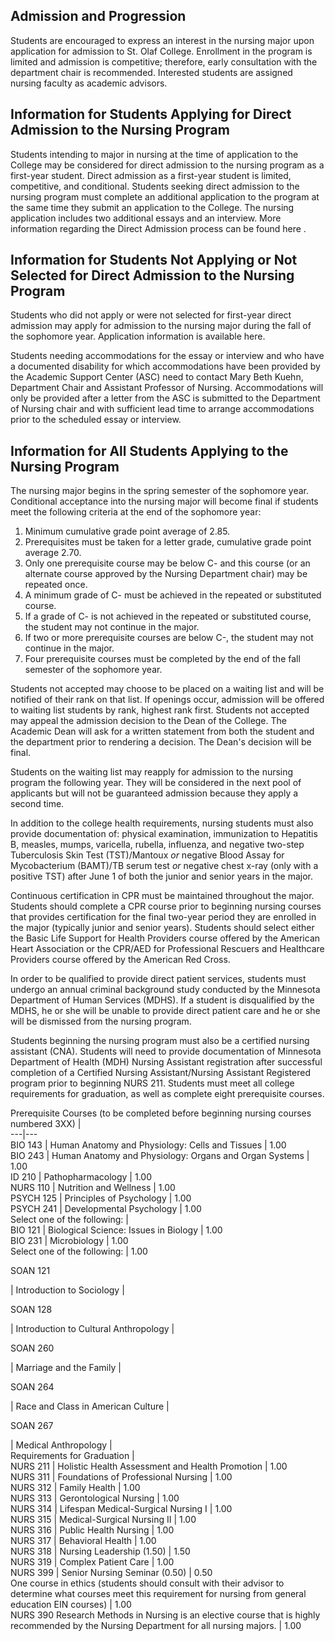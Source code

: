   
  
##  Admission and Progression

Students are encouraged to express an interest in the nursing major upon application for admission to St. Olaf College. Enrollment in the program is limited and admission is competitive; therefore, early consultation with the department chair is recommended. Interested students are assigned nursing faculty as academic advisors.

##  Information for Students Applying for Direct Admission to the Nursing Program

Students intending to major in nursing at the time of application to the College may be considered for direct admission to the nursing program as a first-year student. Direct admission as a first-year student is limited, competitive, and conditional. Students seeking direct admission to the nursing program must  complete an additional application  to the program at the same time they submit an application to the College. The nursing application includes two additional essays and an interview. More information regarding the Direct Admission process can be  found here  .

##  Information for Students Not Applying or Not Selected for Direct Admission to the Nursing Program

Students who did not apply or were not selected for first-year direct admission may apply for admission to the nursing major during the fall of the sophomore year. Application information is  available here.

Students needing accommodations for the essay or interview and who have a documented disability for which accommodations have been provided by the Academic Support Center (ASC) need to contact Mary Beth Kuehn, Department Chair and Assistant Professor of Nursing. Accommodations will only be provided after a letter from the ASC is submitted to the Department of Nursing chair and with sufficient lead time to arrange accommodations prior to the scheduled essay or interview.

##  Information for All Students Applying to the Nursing Program

The nursing major begins in the spring semester of the sophomore year. Conditional acceptance into the nursing major will become final if students meet the following criteria at the end of the sophomore year:

  1. Minimum cumulative grade point average of 2.85. 
  2. Prerequisites must be taken for a letter grade, cumulative grade point average 2.70. 
  3. Only one prerequisite course may be below C- and this course (or an alternate course approved by the Nursing Department chair) may be repeated once. 
  4. A minimum grade of C- must be achieved in the repeated or substituted course. 
  5. If a grade of C- is not achieved in the repeated or substituted course, the student may not continue in the major. 
  6. If two or more prerequisite courses are below C-, the student may not continue in the major. 
  7. Four prerequisite courses must be completed by the end of the fall semester of the sophomore year. 

Students not accepted may choose to be placed on a waiting list and will be notified of their rank on that list. If openings occur, admission will be offered to waiting list students by rank, highest rank first. Students not accepted may appeal the admission decision to the Dean of the College. The Academic Dean will ask for a written statement from both the student and the department prior to rendering a decision. The Dean's decision will be final.

Students on the waiting list may reapply for admission to the nursing program the following year. They will be considered in the next pool of applicants but will not be guaranteed admission because they apply a second time.

In addition to the college health requirements, nursing students must also provide documentation of: physical examination, immunization to Hepatitis B, measles, mumps, varicella, rubella, influenza, and negative two-step Tuberculosis Skin Test (TST)/Mantoux _or_ negative Blood Assay for Mycobacterium (BAMT)/TB serum test _or_ negative chest x-ray (only with a positive TST) after June 1 of both the junior and senior years in the major.

Continuous certification in CPR must be maintained throughout the major. Students should complete a CPR course prior to beginning nursing courses that provides certification for the final two-year period they are enrolled in the major (typically junior and senior years). Students should select either the Basic Life Support for Health Providers course offered by the American Heart Association or the CPR/AED for Professional Rescuers and Healthcare Providers course offered by the American Red Cross.

In order to be qualified to provide direct patient services, students must undergo an annual criminal background study conducted by the Minnesota Department of Human Services (MDHS). If a student is disqualified by the MDHS, he or she will be unable to provide direct patient care and he or she will be dismissed from the nursing program.

Students beginning the nursing program must also be a certified nursing assistant (CNA). Students will need to provide documentation of Minnesota Department of Health (MDH) Nursing Assistant registration after successful completion of a Certified Nursing Assistant/Nursing Assistant Registered program prior to beginning NURS 211. Students must meet all college requirements for graduation, as well as complete eight prerequisite courses.

Prerequisite Courses (to be completed before beginning nursing courses numbered 3XX)  |  
---|---  
BIO 143  |  Human Anatomy and Physiology: Cells and Tissues  |  1.00  
BIO 243  |  Human Anatomy and Physiology: Organs and Organ Systems  |  1.00  
ID 210  |  Pathopharmacology  |  1.00  
NURS 110  |  Nutrition and Wellness  |  1.00  
PSYCH 125  |  Principles of Psychology  |  1.00  
PSYCH 241  |  Developmental Psychology  |  1.00  
Select one of the following:  |  
BIO 121  |  Biological Science: Issues in Biology  |  1.00  
BIO 231  |  Microbiology  |  1.00  
Select one of the following:  |  1.00  
  
SOAN 121

|  Introduction to Sociology  |  
  
SOAN 128

|  Introduction to Cultural Anthropology  |  
  
SOAN 260

|  Marriage and the Family  |  
  
SOAN 264

|  Race and Class in American Culture  |  
  
SOAN 267

|  Medical Anthropology  |  
Requirements for Graduation  |  
NURS 211  |  Holistic Health Assessment and Health Promotion  |  1.00  
NURS 311  |  Foundations of Professional Nursing  |  1.00  
NURS 312  |  Family Health  |  1.00  
NURS 313  |  Gerontological Nursing  |  1.00  
NURS 314  |  Lifespan Medical-Surgical Nursing I  |  1.00  
NURS 315  |  Medical-Surgical Nursing II  |  1.00  
NURS 316  |  Public Health Nursing  |  1.00  
NURS 317  |  Behavioral Health  |  1.00  
NURS 318  |  Nursing Leadership (1.50)  |  1.50  
NURS 319  |  Complex Patient Care  |  1.00  
NURS 399  |  Senior Nursing Seminar (0.50)  |  0.50  
One course in ethics (students should consult with their advisor to determine what courses meet this requirement for nursing from general education EIN courses)  |  1.00  
NURS 390 Research Methods in Nursing is an elective course that is highly recommended by the Nursing Department for all nursing majors.  |  1.00

